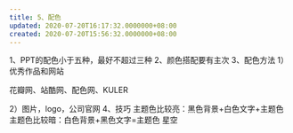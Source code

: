 ```yaml
---
title: 5、配色
updated: 2020-07-20T16:17:32.0000000+08:00
created: 2020-07-20T15:56:32.0000000+08:00
---
```


1、PPT的配色小于五种，最好不超过三种
2、颜色搭配要有主次
3、配色方法
1）优秀作品和网站

花瓣网、站酷网、配色网、KULER

2）图片，logo，公司官网
4、技巧
主题色比较亮：黑色背景+白色文字+主题色
主题色比较暗：白色背景+黑色文字=主题色
星空
